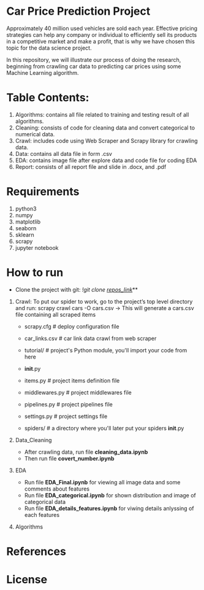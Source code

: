# Car Price Prediction Project
Approximately 40 million used vehicles are sold each year. Effective pricing strategies can help any company or individual to efficiently sell its products in a competitive market and make a profit, that is why we have chosen this topic for the data science project.
 
In this repository, we will illustrate our process of doing the research, beginning from crawling car data to predicting car prices using some Machine Learning algorithm.

# Table Contents:
1. Algorithms: contains all file related to training and testing result of all algorithms.
2. Cleaning: consists of code for cleaning data and convert categorical to numerical data.
3. Crawl: includes code using Web Scraper and Scrapy library for crawling data. 
4. Data: contains all data file in form .csv 
5. EDA: contains image file after explore data and code file for coding EDA
6. Report: consists of all report file and slide in .docx, and .pdf

# Requirements
1. python3
2. numpy
3. matplotlib
4. seaborn
5. sklearn
5. scrapy
6. jupyter notebook

# How to run
* Clone the project with git: _!git clone [repos_link]_**
1. Crawl: To put our spider to work, go to the project’s top level directory and run:
scrapy crawl cars -O cars.csv -> This will generate a cars.csv file containing all scraped items

    * scrapy.cfg            # deploy configuration file
    
    * car_links.csv         # car link data crawl from web scraper

    * tutorial/             # project's Python module, you'll import your code from here
    *    __init__.py

    *   items.py          # project items definition file

    *   middlewares.py    # project middlewares file

    *   pipelines.py      # project pipelines file

    *   settings.py       # project settings file

    *   spiders/          # a directory where you'll later put your spiders
            __init__.py
            
2. Data_Cleaning
    * After crawling data, run file __cleaning_data.ipynb__
    * Then run file __covert_number.ipynb__
3. EDA
    * Run file __EDA_Final.ipynb__ for viewing all image data and some comments about features
    * Run file __EDA_categorical.ipynb__ for shown distribution and image of categorical data
    * Run file __EDA_details_features.ipynb__ for viwing details anlyssing of each features
4. Algorithms


[repos_link]:  https://github.com/nguyenhoangvudtm23/Cars-price-prediction-Data-Science.git

# References

# License

